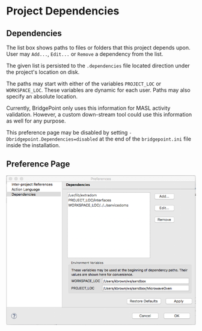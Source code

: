 Project Dependencies 
========================

## Dependencies

The list box shows paths to files or folders that this project depends upon.  User
may `Add...`, `Edit...` or `Remove` a dependency from the list.   

The given list is persisted to the `.dependencies` file located direction under 
the project's location on disk.  

The paths may start with either of the variables `PROJECT_LOC` or `WORKSPACE_LOC`. These
variables are dynamic for each user.  Paths may also specify an absolute location.  

Currently, BridgePoint only uses this information for MASL activity validation.  However,
a custom down-stream tool could use this information as well for any purpose.  

This preference page may be disabled by setting `-Dbridgepoint.Dependencies=disabled` at 
the end of the `bridgepoint.ini` file inside the installation.  

## Preference Page

![Dependencies Preferences](ProjDependencies.png)    
